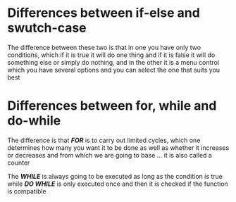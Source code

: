 # Differences between if-else and swutch-case
The difference between these two is that in one you have only two conditions, 
which if it is true it will do one thing and if it is false it will do something 
else or simply do nothing, and in the other it is a menu control which you have 
several options and you can select the one that suits you best

# Differences between for, while and do-while

The difference is that ***FOR*** is to carry out limited cycles, which one determines 
how many you want it to be done as well as whether it increases or decreases and 
from which we are going to base ... it is also called a counter

The ***WHILE*** is always going to be executed as long as the condition is true while 
***DO WHILE*** is only executed once and then it is checked if the function is compatible


